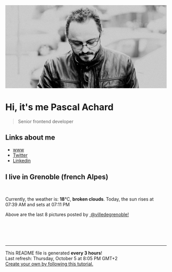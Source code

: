 ![Pascal Achard](./images/photo-pascal-achard.jpg)
# Hi, it's me Pascal Achard
> Senior frontend developer

## Links about me
- [www](https://www.pascal-achard.com)
- [Twitter](https://twitter.com/botmaster)
- [Linkedin](http://www.linkedin.com/in/pascal-achard)


## I live in Grenoble (french Alpes)
<img src="https://openweathermap.org/img/wn/04n@2x.png" alt="">

Currently, the weather is: **18**°C, **broken clouds**.
Today, the sun rises at 07:39 AM and sets at 07:11 PM

Above are the last 8 pictures posted by <a href="https://www.instagram.com/villedegrenoble/" target="_blank"><img alt="" src="https://upload.wikimedia.org/wikipedia/commons/thumb/e/e7/Instagram_logo_2016.svg/1024px-Instagram_logo_2016.svg.png" width="20"/> @villedegrenoble!</a>

<p style="display: flex; flex-wrap: wrap; gap: 20px;">
        <img src="https://cdn1.picuki.com/hosted-by-instagram/q/0exhNuNYnjBcaS3SYdxKjf8R3+JwWgxSZ60STLepjSVmIR1vLHOapZA0mpCl6yRxIwVgFDeSYzxo4o4vV1pRDT18OUXdQLCATThW7qiZUerN1TBk8pRhkLs9JXIeZHWq%7C%7CsEtOzjYMTIfQeoEH%7C%7Cb2rvUW+%7C%7C7wbTYNpi2TNLxCyQlWotfpUrJy9ZRzt52U1h+189JldAJZ+jtvdBFundPZlTIeAefzPcBgoK9jC6ANnZZIuqHtnyuxH34+emlsFj3RuYTM2dENhhzrdSFlqjH0AZY1LHMRiVbm7zRjt6kEuYeJGIZM4cEUoPD%7C%7CXyACW2E2hjtfwZftgALsSUGImUBRwT2Ej+b3ffZ79sXPBPW8auz+3iz4Z5zNQap7aVE5B%7C%7CnGYGb0Lsy+BskAhLIbMMdo+Wu%7C%7C3RfrRr3wy1V+AWgc1mbYKcMhEruiyqyb4X7U32WM81Jvxg==.jpeg" alt="" width="200"/>
        <img src="https://cdn1.picuki.com/hosted-by-instagram/q/0exhNuNYnjBcaS3SYdxKjf8R3+JwWgxSZ60STLepjSVmIR1vLHOapZA0mpCj4yRwKwVlASuRYzxo4YIpVVVWCz17P0bZTLCASThU7KWRU+qlvD1k9Z5klLc1LXIdZnSu%7C%7CsMlVmGpNWwSDv5PHL%7C%7Clo7gX5v%7C%7CvZSgEpjuSKrVCkGZTjse3TO9%7C%7C2pYf5%7C%7CHSv1izv9QpcmkazXgpdAd4+pvlpDk1VOCtIc17q7VySKNBncYSuqK%7C%7C1Sa8H2QkaHp%7C%7CECKet8XCkONFui3rSzY57zz2F%7C%7Cx9EEIdvlqztEswkII5o5CaAaR+8N8A6Kz0eT42GWlvqklPv6XslHPaSkGI%7C%7CmIUwGPRn+T8J7gprsigdcy8U%7C%7Cni6CjzRpnsGJ1efnZdKeiPQgfweM+7FdFfv41sOcle4XmnvVDvYqHz+gVQQjpP3mLeXsIiFK+4gpCq8UjDiznT+AVoxZjt.jpeg" alt="" width="200"/>
        <img src="https://cdn1.picuki.com/hosted-by-instagram/q/0exhNuNYnjBcaS3SYdxKjf8R3+JwWgxSZ60STLepjSVmIR1vLHOapZA0mpCl6yRxIwVgFDeSYzxo4YIpVFRZDz18OEzdT7WNSzhX7qWcU+bN1TVk85BlnLwwJHMZZXOo8csqVgmYdSgIGaYDG7uo+qhT5aGuO1lQpTb9d7JGmC4E5ZObS6olhMF4pJ2Jg3Tt%7C%7C9kiJzJE5m4vMAQ%7C%7Co8qL52tEX%7C%7CD+O8BnsaBwVLYBxMQK5qnRlSaHEmw+Jj8uRHagtIj+kOYA2HXPbmZt0UCRRppjDnQhgH3qjyZ3t4gj1aSNBdxuiekZkIH2bSAEXG428Fk71pu1ynOdV0Gv%7C%7ClVrkFTrj6afW6cIlKz7fcSEQem81gztfpryG6tcCVQfE9vjQw3KM+O9LOkfmY4SSq0cgw+UpFX7S7734wB4AGgSgWfeWMQ=.jpeg" alt="" width="200"/>
        <img src="https://cdn1.picuki.com/hosted-by-instagram/q/0exhNuNYnjBcaS3SYdxKjf8R3+JwWgxSZ60STLepjSVmIR1vLHOapZA0mpCl6yRxIwVgFDeSYzxo4IwvWF5VCj18OELYSb2NSztV7a2bUOnN1Tdj95ZhnbgyLncdbX6s8MApOzjYMTIfQeoEH%7C%7Cbx7a8Koru5A2MGo1zRMrBC0GAG4fy3UPI7mslm3ayEv0PxtpcyKzNe92U1aV4ptYyX+3QJWPr5PN1gpKZlR7pCicgIrdDgmBq7EHl3Kj4oUQ+RubTOl+1elC+8UTc9wUqmFq4aFwEd03ue51A0toFzqaqTZY49zt8ZkIH2CmUEXTE86kEon5zgx3PySWaL+kdf9DbS757mZq4QkKHqFPC3QY%7C%7CZ%7C%7CgPlQ4DrH65BXzcGA7GPAW36EsaYNo5Wk9YZSaoah3%7C%7Cj0kCCerPLzxp1WW1I0GHfWg==.jpeg" alt="" width="200"/>
        <img src="https://cdn1.picuki.com/hosted-by-instagram/q/0exhNuNYnjBcaS3SYdxKjf8R3+JwWgxSZ60STLepjSVmIR1vLHOapZA0mpCj4yRwKwVlASuRYzxo4YkvUV5SCT15P0LbTLOLSD1U7a2ZUu3N0Txj95Zpkr42K3UYZXep8sQuVwmYdSgIGaYDG7uo%7C%7CesJ%7C%7CPnucjcFrjOMNbRKmDdttdCwFahlza4lsfe4kx2xu5xncG114WNxahlw5OLUqQUCSKnjMcF6saR5Uvobi9BUpr6gmCG2GGM5b295BTGS9IjOkqg8iyDXdzQspjD3Fe8EIU8hjl246hM3t4ckmoCuEKt6+MZhjonVb3RBWmhm+jVBocW+xzTvSUGI%7C%7CgVRwGKOlf7kNPEu+8WgGtKbd4jj7XeXSr32O6F6WnkrIu%7C%7CTUHXPKaThBN19htpjE+oa1XWK+xOMQJ7lzhQ3CzAX1WHZXMFWYazb+6GnzWTZhmDWolRuxJo=.jpeg" alt="" width="200"/>
        <img src="https://cdn1.picuki.com/hosted-by-instagram/q/0exhNuNYnjBcaS3SYdxKjf8R3+JwWgxSZ60STLepjSVmIR1vLHOapZA0mpCl6yRxIwVgFDeSYzxo4IwtU1RSDT18OELZQLOASDhQ6KmQUe3N0Ddl9pVnnLg9K3IYYHOn9MoqUgmYdSgIGaYDG7uo+qhT5aGuO1lQpTb9d7JGmC4E5ZObS6olhMF4pJ2Jg3Tt%7C%7C9kiJzJE5m4vMAQ%7C%7Co8qL52tEX%7C%7CD+O8BnsaBwVLYBxMQK5qnRlSaHEmw+Jj8uR3agtIj+kOYA2HvSXWYT4mWtdawwDnRGhwTokEd3t4gj1aSNBdxuiekZkIH2bSAEXG428Fk71pu1ynOdV0Gv%7C%7CXpVkkf%7C%7C8pa0efwKgJracaPEBo3zyXSNSuXEAa5+BSJaP96HSQrxEa28N98fmY4SSq0chA7hp1b7S7734wB4AGgSgWfeWMQ=.jpeg" alt="" width="200"/>
        <img src="https://cdn1.picuki.com/hosted-by-instagram/q/0exhNuNYnjBcaS3SYdxKjf8R3+JwWgxSZ60STLepjSVmIR1vLHOapZA0mpCl6yRxIwVgFDeSYzxo54gqVV1YDj18OEPaTrWPSzhR6aqcUebN0TFj85Jpkbc1L3IXZHCm9ccqXQmYdSgIGaYDG7uo%7C%7CesJ+fjqcjcFrjOMNbRKmDdttdCwFahlza4lsfe4kx2xu5xncG114WNxahlw5OLUqQUCSKnjMcF6saR5Uvobi9BUpr6gmCG2GGM5b295BTGS9IjOkqg8iyDXdzQspjD3FO8EIU8hjl246gIV4Lon0LqQPp5c+MYHgfeDTV5BWmhm+jVBocW+xzTsSUGI%7C%7CgVRwGKOlf7kNPEu+8WgGtKbdsy++ybNbOSJEYwcCVg5C9nFYUfwcuCAENxQhN1bDMB8zW2k5g6fTJ36yBQ3CzAX1WHZX7FREK7b+6GnzWTZhmDWolRuxJo=.jpeg" alt="" width="200"/>
        <img src="https://cdn1.picuki.com/hosted-by-instagram/q/0exhNuNYnjBcaS3SYdxKjf8R3+JwWgxSZ60STLepjSVmIR1vLHOapZA0mpCj4yRwKwVlASuRYzxo54stVltWCz14OEHYTbCNST1S66mfUOeq2lpu9JdjkLs3JHMZZ3Gq9sMtUGXOBCxWFOkXULjh7uZE+OXsbTYbozeSKrFGmDdttdCwFahlza4ls%7C%7CfBv0Xm1IwleS5J%7C%7CWU1IUc878rbvWtHDbrzNsB9q7JjR7Aei8pL6ODj3Rq2ElIpenojRmDO%7C%7CLTPnNEMjSC1X3gg4XWpf5sqFxg%7C%7CuWqD4RgVv8orjIj%7C%7CFaJciP1opoL2bUcmGW9opUk53cH7mCuQODCW%7C%7CkV2kk3Z14eBQ+gTrIXXJOmeDenP7i%7C%7CtaLT9Dr5mUjcZNN+PfVPveOyuHeRwgc1AGaUYggzlqFOZJfbL0hBOFzxO3myJX8ckFQ==.jpeg" alt="" width="200"/>
</p>

------------
<p>This README file is generated <b>every 3 hours</b>!
    <br />Last refresh: Thursday, October 5 at 8:05 PM GMT+2
    <br /><a href="https://medium.com/@th.guibert/how-to-create-a-self-updating-readme-md-for-your-github-profile-f8b05744ca91">Create your own by following this tutorial.</a>
</p>
<p><a href="https://github.com/botmaster/botmaster/actions/workflows/main.yaml"><img alt="" src="https://github.com/botmaster/botmaster/actions/workflows/main.yaml/badge.svg" /></a></p>

